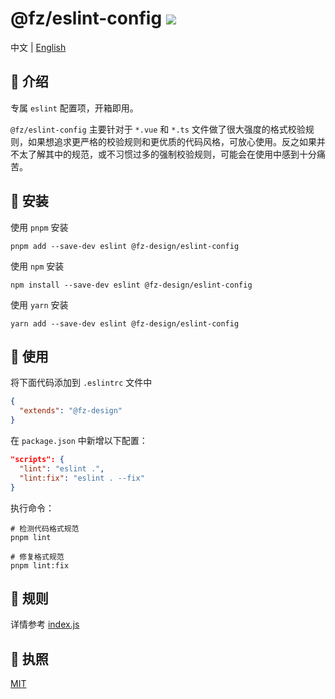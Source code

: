# @fz/eslint-config <a href="https://www.npmjs.com/package/@fz/eslint-config"><img src="https://badgen.net/npm/v/@fz/eslint-config" /></a>

中文 | <a href="https://github.com/fangzhioo/fz-ui/blob/master/packages/fz-eslint-config/README.en-US.md">English</a>

## 🤟 介绍

专属 `eslint` 配置项，开箱即用。

`@fz/eslint-config` 主要针对于 `*.vue` 和 `*.ts` 文件做了很大强度的格式校验规则，如果想追求更严格的校验规则和更优质的代码风格，可放心使用。反之如果并不太了解其中的规范，或不习惯过多的强制校验规则，可能会在使用中感到十分痛苦。

## 🔑 安装

使用 `pnpm` 安装

```shell
pnpm add --save-dev eslint @fz-design/eslint-config
```

使用 `npm` 安装

```shell
npm install --save-dev eslint @fz-design/eslint-config
```

使用 `yarn` 安装

```shell
yarn add --save-dev eslint @fz-design/eslint-config
```

## 🐳 使用

将下面代码添加到 `.eslintrc` 文件中

```json
{
  "extends": "@fz-design"
}
```

在 `package.json` 中新增以下配置：

```json
"scripts": {
  "lint": "eslint .",
  "lint:fix": "eslint . --fix"
}
```

执行命令：

```shell
# 检测代码格式规范
pnpm lint

# 修复格式规范
pnpm lint:fix
```

## 🚧 规则

详情参考 [index.js](https://github.com/fangzhioo/fz-ui/blob/master/packages/fz-eslint-config/index.js)

## 💬 执照

[MIT](https://github.com/fangzhioo/fz-ui/blob/master/packages/fz-eslint-config/LICENSE)
